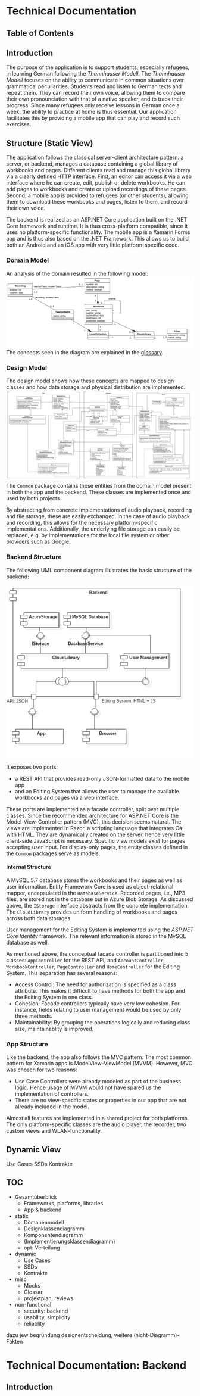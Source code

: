# Technical Documentation

## Table of Contents

## Introduction
The purpose of the application is to support students, especially refugees, in
learning German following the *Thannhauser Modell*. The *Thannhauser Modell* focuses on the ability to communicate in common situations over grammatical peculiarities. Students read and listen to German texts and repeat them. They can record their own voice, allowing them to compare their own pronounciation with that of a native speaker, and to track their progress. Since many refugees only receive lessons in German once a week, the ability to practice at home is thus essential. Our application facilitates this by providing a mobile app that can play and record such exercises.

## Structure (Static View)
The application follows the classical server-client architecture pattern: a server, or backend, manages a database containing a global library of workbooks and pages. Different clients read and manage this global library via a clearly defined HTTP interface.
First, an editor can access it via a web interface where he can create, edit, publish or delete workbooks. He can add pages to workbooks and create or upload recordings of these pages. Second, a mobile app is provided to refugees (or other students), allowing them to download these workbooks and pages, listen to them, and record their own voice.

The backend is realized as an ASP.NET Core application built on the .NET Core framework and runtime. It is thus cross-platform compatible, since it uses no platform-specific functionality. The mobile app is a Xamarin Forms app and is thus also based on the .NET Framework. This allows us to build both an Android and an iOS app with very little platform-specific code.

### Domain Model
An analysis of the domain resulted in the following model:
![](../Abgabe/DomainModel.png)
The concepts seen in the diagram are explained in the [glossary](../Abgabe/Glossar.pdf).

### Design Model
The design model shows how these concepts are mapped to design classes and how data storage and physical distribution are implemented.
![](../Abgabe/Designklassendiagramm.png)
The `Common` package contains those entities from the domain model present in both the app and the backend. These classes are implemented once and used by both projects.

By abstracting from concrete implementations of audio playback, recording and file storage, these are easily exchanged. In the case of audio playback and recording, this allows for the necessary platform-specific implementations. Additionally, the underlying file storage can easily be replaced, e.g. by implementations for the local file system or other providers such as Google.

### Backend Structure

The following UML component diagram illustrates the basic structure of the backend:

![](Images/Backend_Components.png)

It exposes two ports:

* a REST API that provides read-only JSON-formatted data to the mobile app
* and an Editing System that allows the user to manage the available workbooks and pages via a web interface.

These ports are implemented as a facade controller, split over multiple classes. Since the recommended architecture for ASP.NET Core is the Model-View-Controller pattern (MVC), this decision seems natural. The views are implemented in Razor, a scripting language that integrates C# with HTML. They are dynamically created on the server, hence very little client-side JavaScript is necessary. Specific view models exist for pages accepting user input. For display-only pages, the entity classes defined in the `Common` packages serve as models.

#### Internal Structure

A MySQL 5.7 database stores the workbooks and their pages as well as user information. Entity Framework Core is used as object-relational mapper, encapsulated in the `DatabaseService`. Recorded pages, i.e., MP3 files, are stored not in the database but in Azure Blob Storage. As discussed above, the `IStorage` interface abstracts from the concrete implementation. The `CloudLibrary` provides uniform handling of workbooks and pages across both data storages.

User management for the Editing System is implemented using the *ASP.NET Core Identity* framework. The relevant information is stored in the MySQL database as well.

As mentioned above, the conceptual facade controller is partitioned into 5 classes: `AppController` for the REST API, and `AccountController`, `WorkbookController`, `PageController` and `HomeController` for the Editing System. This separation has several reasons:

* Access Control: The need for authorization is specified as a class attribute. This makes it difficult to have methods for both the app and the Editing System in one class.
* Cohesion: Facade controllers typically have very low cohesion. For instance, fields relating to user management would be used by only three methods.
* Maintainability: By grouping the operations logically and reducing class size, maintainablity is improved.

### App Structure

Like the backend, the app also follows the MVC pattern. The most common pattern for Xamarin apps is ModelView-ViewModel (MVVM). However, MVC was chosen for two reasons:

* Use Case Controllers were already modeled as part of the business logic. Hence usage of MVVM would not have spared us the implementation of controllers.
* There are no view-specific states or properties in our app that are not already included in the model.

Almost all features are implemented in a shared project for both platforms. The only platform-specific classes are the audio player, the recorder, two custom views and WLAN-functionality.

## Dynamic View

Use Cases
SSDs
Kontrakte

## TOC
* Gesamtüberblick
  * Frameworks, platforms, libraries
  * App & backend
* static
  * Dömanenmodell
  * Designklassendiagramm
  * Komponentendiagramm
  * (Implementierungsklassendiagramm)
  * opt: Verteilung
* dynamic
  * Use Cases
  * SSDs
  * Kontrakte
* misc
  * Mocks
  * Glossar
  * projektplan, reviews
* non-functional
  * security: backend
  * usability, simplicity
  * reliablity

dazu jew begründung designentscheidung, weitere (nicht-Diagramm)-Fakten

# Technical Documentation: Backend

## Introduction
